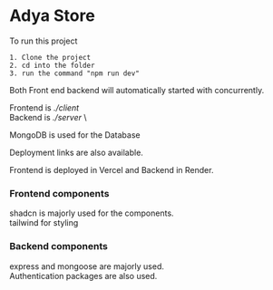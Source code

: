 # Adya Store

To run this project

`1. Clone the project `\
`2. cd into the folder`\
`3. run the command "npm run dev"`

Both Front end backend will automatically started with concurrently.

Frontend is _./client_ \
Backend is _./server_ \

MongoDB is used for the Database

Deployment links are also available.

Frontend is deployed in Vercel and Backend in Render.

### Frontend components

shadcn is majorly used for the components. \
tailwind for styling

### Backend components

express and mongoose are majorly used.\
Authentication packages are also used.
